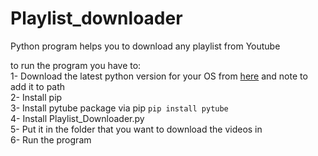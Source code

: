 # Playlist_downloader
Python program helps you to download any playlist from Youtube

to run the program you have to:</br>
1- Download the latest python version for your OS from <a href="https://www.python.org/downloads/">here</a> and note to add it to path</br>
2- Install pip</br>
3- Install pytube package via pip <code>pip install pytube</code></br>
4- Install Playlist_Downloader.py</br>
5- Put it in the folder that you want to download the videos in</br>
6- Run the program</br>
